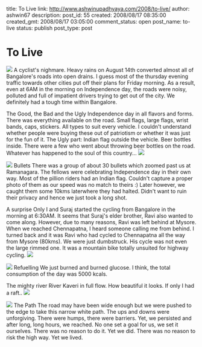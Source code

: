 title: To Live
link: http://www.ashwinupadhyaya.com/2008/to-live/
author: ashwin67
description: 
post_id: 55
created: 2008/08/17 08:35:00
created_gmt: 2008/08/17 03:05:00
comment_status: open
post_name: to-live
status: publish
post_type: post

# To Live

![](http://lh5.ggpht.com/ashwin67/SMlRedIGqvI/AAAAAAAAAzc/eCJaGd6QakI/s400/bl_mys_new1.jpg)
A cyclist's nighmare. Heavy rains on August 14th converted almost all of Bangalore's roads into open drains. I guess most of the thursday evening traffic towards other cities put off their plans for Friday morning. As a result, even at 6AM in the morning on Independence day, the roads were noisy, polluted and full of impatient drivers trying to get out of the city. We definitely had a tough time within Bangalore.

The Good, the Bad and the Ugly Independence day in all flavors and forms. There was everything available on the road. Small flags, large flags, wrist bands, caps, stickers. All types to suit every vehicle. I couldn't understand whether people were buying these out of patriotism or whether it was just for the fun of it. The Ugly part: Indian flag outside the vehicle. Beer bottles inside. There were a few who went about throwing beer bottles on the road. Whatever has happened to the soul of this country...
![](http://lh3.ggpht.com/ashwin67/SMlReyq6PJI/AAAAAAAAAzk/16g1V3qtbdI/s400/bl_mys_new2.jpg)

![](http://lh4.ggpht.com/ashwin67/SMlRfC96fAI/AAAAAAAAAzs/HFJUpgfHaCs/s400/bl_mys_new3.jpg)
Bullets There was a group of about 30 bullets which zoomed past us at Ramanagara. The fellows were celebrating Independence day in their own way. Most of the pillion riders had an Indian flag. Couldn't capture a proper photo of them as our speed was no match to theirs :) Later however, we caught them some 10kms laterwhere they had halted. Didn't want to ruin their privacy and hence we just took a long shot.

A surprise Only I and Suraj started the cycling from Bangalore in the morning at 6:30AM. It seems that Suraj's elder brother, Ravi also wanted to come along. However, due to many reasons, Ravi was left behind at Mysore. When we reached Chennapatna, I heard someone calling me from behind. I turned back and it was Ravi who had cycled to Chennapatna all the way from Mysore (80kms). We were just dumbstruck. His cycle was not even the large rimmed one. It was a mountain bike totally unsuited for highway cycling.
![](http://lh3.ggpht.com/ashwin67/SMlRgJWxF_I/AAAAAAAAA0E/9ApLcY_wcT0/s400/bl_mys_new7.jpg)

![](http://lh4.ggpht.com/ashwin67/SMlRfp9AOzI/AAAAAAAAAz0/RwXF9dabEts/s400/bl_mys_new4.jpg)
Refuelling We just burned and burned glucose. I think, the total consumption of the day was 5000 kcals.

The mighty river River Kaveri in full flow. How beautiful it looks. If only I had a raft..
![](http://lh6.ggpht.com/ashwin67/SMlRf1e9mJI/AAAAAAAAAz8/o0d4VA59e9M/s400/bl_mys_new5.jpg)

![](http://lh6.ggpht.com/ashwin67/SMlRgR1_ttI/AAAAAAAAA0M/4Bv9eHo70HA/s400/bl_mys_new6.jpg)
The Path The road may have been wide enough but we were pushed to the edge to take this narrow white path. The ups and downs were unforgiving. There were humps, there were barriers. Yet, we persisted and after long, long hours, we reached. No one set a goal for us, we set it ourselves. There was no reason to do it. Yet we did. There was no reason to risk the high way. Yet we lived.